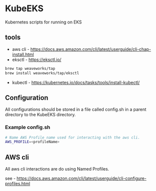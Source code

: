 # KubeEKS
Kubernetes scripts for running on EKS


## tools
- aws cli - https://docs.aws.amazon.com/cli/latest/userguide/cli-chap-install.html
- eksctl - https://eksctl.io/
``` bash
brew tap weaveworks/tap
brew install weaveworks/tap/eksctl
```
- kubectl - https://kubernetes.io/docs/tasks/tools/install-kubectl/


## Configuration
All configurations should be stored in a file called config.sh in a parent directory to the
KubeEKS directory.

### Example config.sh
``` sh
# Name AWS Profile name used for interacting with the aws cli.
AWS_PROFILE=<profileName>
```

## AWS cli
All aws cli interactions are do using Named Profiles.

see - https://docs.aws.amazon.com/cli/latest/userguide/cli-configure-profiles.html